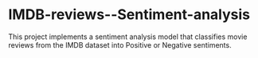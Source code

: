 # IMDB-reviews--Sentiment-analysis
This project implements a sentiment analysis model that classifies movie reviews from the IMDB dataset into Positive or Negative sentiments.

